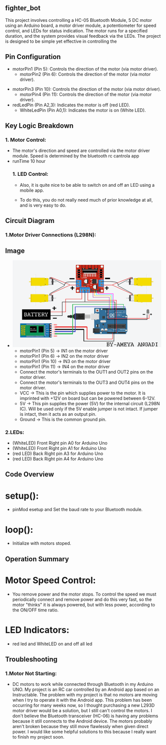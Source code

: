 ## fighter_bot

This project involves controlling a HC-05 Bluetooth Module, 5 DC motor using an Arduino board, a motor driver module, a potentiometer for speed control, and LEDs for status indication. The motor runs for a specified duration, and the system provides visual feedback via the LEDs. The project is designed to be simple yet effective in controlling the

## Pin Configuration
- motorPin1 (Pin 5): Controls the direction of the motor (via motor driver).
    - motorPin2 (Pin 6): Controls the direction of the motor (via motor driver).
* motorPin3 (Pin 10): Controls the direction of the motor (via motor driver).
    * motorPin4 (Pin 11): Controls the direction of the motor (via motor driver).
* redLedPin (Pin A2,3): Indicates the motor is off (red LED).
    * WhiteLedPin (Pin A0,1): Indicates the motor is on (White LED).

## Key Logic Breakdown
### 1. Motor Control:
* The motor's direction and speed are controlled via the motor driver module.
Speed is determined by the bluetooth rc cantrola app 
* runTime 10 hour 
  ### 1. LED Control:
    * Also, it is quite nice to be able to switch on and off an LED using a mobile app.

    * To do this, you do not really need much of prior knowledge at all, and is very easy to do. 
## Circuit Diagram
### 1.Motor Driver Connections (L298N):
## Image 
* ![ Image](img/d3.png)
    * motorPin1 (Pin 5) → IN1 on the motor driver
    * motorPin1 (Pin 6) → IN2 on the motor driver
    * motorPin1 (Pin 10) → IN3 on the motor driver
    * motorPin1 (Pin 11) → IN4 on the motor driver
    * Connect the motor's terminals to the OUT1 and OUT2 pins on the motor driver.
    * Connect the motor's terminals to the OUT3 and OUT4 pins on the motor driver.
    * VCC → This is the pin which supplies power to the motor. It is imprinted with +12V on board but can be powered between 6-12V.
    * 5V → This pin supplies the power (5V) for the internal circuit (L298N IC). Will be used only if the 5V enable jumper is not intact. If jumper is intact, then it acts as an output pin.
    * Ground → This is the common ground pin.
### 2.LEDs:
* (WhiteLED) Front Right   pin A0 for Arduino Uno
* (WhiteLED) Front Right   pin A1 for Arduino Uno
* (red LED) Back Right    pin A3 for Arduino Uno
* (red LED) Back Right    pin A4 for Arduino Uno
## Code Overview
# setup():
*  pinMod esetup and Set the baud rate to your Bluetooth module.
# loop():
* Initialize with motors stoped.
## Operation Summary
# Motor Speed Control:
* You remove power and the motor stops. To control the speed we must periodically connect and remove power and do this very fast, so the motor "thinks" it is always powered, but with less power, according to the ON/OFF time ratio.
# LED Indicators:
* red led and WhiteLED on and off all led
## Troubleshooting
### 1.Motor Not Starting:
* DC motors to work while connected through Bluetooth in my Arduino UNO. My project is an RC car controlled by an Android app based on an Instructable. The problem with my project is that no motors are moving when I try to operate it with the Android app. This problem has been occurring for many weeks now, so I thought purchasing a new L293D motor driver would be a solution, but I still can't control the motors. I don't believe the Bluetooth transceiver (HC-06) is having any problems because it still connects to the Android device. The motors probably aren't broken because they still move flawlessly when given direct power. I would like some helpful solutions to this because I really want to finish my project soon. 
